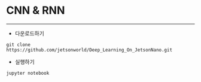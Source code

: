 # CNN & RNN 
***

* 다운로드하기
```
git clone https://github.com/jetsonworld/Deep_Learning_On_JetsonNano.git
```

* 실행하기
```
jupyter notebook
```
